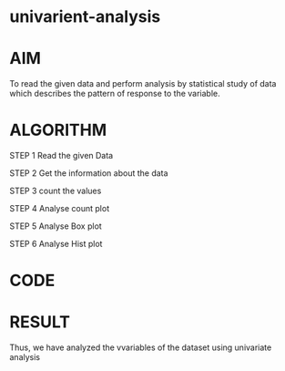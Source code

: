 # univarient-analysis
# AIM

To read the given data and perform analysis by statistical study of data which describes the pattern of response to the variable.

# ALGORITHM

STEP 1 Read the given Data

STEP 2 Get the information about the data

STEP 3 count the values

STEP 4 Analyse count plot

STEP 5 Analyse Box plot

STEP 6 Analyse Hist plot

# CODE
# RESULT
Thus, we have analyzed the vvariables of the dataset using univariate analysis
